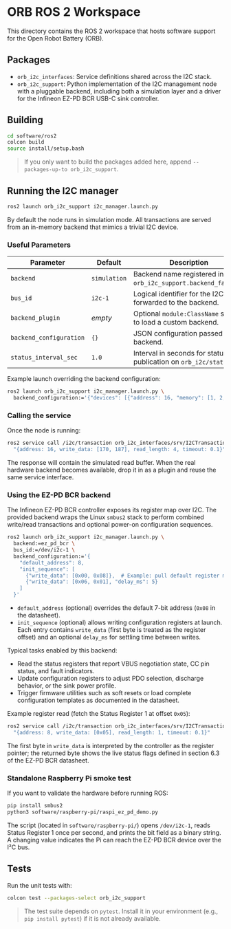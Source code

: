 # ORB ROS 2 Workspace

This directory contains the ROS 2 workspace that hosts software support for the Open Robot Battery (ORB).

## Packages

- `orb_i2c_interfaces`: Service definitions shared across the I2C stack.
- `orb_i2c_support`: Python implementation of the I2C management node with a pluggable backend, including both a simulation layer and a driver for the Infineon EZ-PD BCR USB-C sink controller.

## Building

```bash
cd software/ros2
colcon build
source install/setup.bash
```

> If you only want to build the packages added here, append `--packages-up-to orb_i2c_support`.

## Running the I2C manager

```bash
ros2 launch orb_i2c_support i2c_manager.launch.py
```

By default the node runs in simulation mode. All transactions are served from an in-memory backend that mimics a trivial I2C device.

### Useful Parameters

| Parameter | Default | Description |
|-----------|---------|-------------|
| `backend` | `simulation` | Backend name registered in `orb_i2c_support.backend_factory`. |
| `bus_id` | `i2c-1` | Logical identifier for the I2C bus; forwarded to the backend. |
| `backend_plugin` | *empty* | Optional `module:ClassName` string to load a custom backend. |
| `backend_configuration` | `{}` | JSON configuration passed to the backend. |
| `status_interval_sec` | `1.0` | Interval in seconds for status publication on `orb_i2c/status`. |

Example launch overriding the backend configuration:

```bash
ros2 launch orb_i2c_support i2c_manager.launch.py \
  backend_configuration:='{"devices": [{"address": 16, "memory": [1, 2, 3]}]}'
```

### Calling the service

Once the node is running:

```bash
ros2 service call /i2c/transaction orb_i2c_interfaces/srv/I2CTransaction \
  "{address: 16, write_data: [170, 187], read_length: 4, timeout: 0.1}"
```

The response will contain the simulated read buffer. When the real hardware backend becomes available, drop it in as a plugin and reuse the same service interface.

### Using the EZ-PD BCR backend

The Infineon EZ-PD BCR controller exposes its register map over I2C. The provided backend wraps the Linux `smbus2` stack to perform combined write/read transactions and optional power-on configuration sequences.

```bash
ros2 launch orb_i2c_support i2c_manager.launch.py \
  backend:=ez_pd_bcr \
  bus_id:=/dev/i2c-1 \
  backend_configuration:='{
    "default_address": 8,
    "init_sequence": [
      {"write_data": [0x00, 0x08]},  # Example: pull default register map
      {"write_data": [0x06, 0x01], "delay_ms": 5}
    ]
  }'
```

- `default_address` (optional) overrides the default 7-bit address (`0x08` in the datasheet).
- `init_sequence` (optional) allows writing configuration registers at launch. Each entry contains `write_data` (first byte is treated as the register offset) and an optional `delay_ms` for settling time between writes.

Typical tasks enabled by this backend:
- Read the status registers that report VBUS negotiation state, CC pin status, and fault indicators.
- Update configuration registers to adjust PDO selection, discharge behavior, or the sink power profile.
- Trigger firmware utilities such as soft resets or load complete configuration templates as documented in the datasheet.

Example register read (fetch the Status Register 1 at offset `0x05`):

```bash
ros2 service call /i2c/transaction orb_i2c_interfaces/srv/I2CTransaction \
  "{address: 8, write_data: [0x05], read_length: 1, timeout: 0.1}"
```

The first byte in `write_data` is interpreted by the controller as the register pointer; the returned byte shows the live status flags defined in section 6.3 of the EZ-PD BCR datasheet.

### Standalone Raspberry Pi smoke test

If you want to validate the hardware before running ROS:

```bash
pip install smbus2
python3 software/raspberry-pi/raspi_ez_pd_demo.py
```

The script (located in `software/raspberry-pi/`) opens `/dev/i2c-1`, reads Status Register 1 once per second, and prints the bit field as a binary string. A changing value indicates the Pi can reach the EZ-PD BCR device over the I²C bus.

## Tests

Run the unit tests with:

```bash
colcon test --packages-select orb_i2c_support
```

> The test suite depends on `pytest`. Install it in your environment (e.g., `pip install pytest`) if it is not already available.
